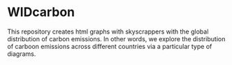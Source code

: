 # WIDcarbon
This repository creates html graphs with skyscrappers with the global distribution of carbon emissions. In other words, we explore the distribution of carboon emissions across different countries via a particular type of diagrams.
